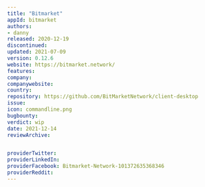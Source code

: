 ```yaml
---
title: "Bitmarket"  
appId: bitmarket
authors:
- danny
released: 2020-12-19
discontinued: 
updated: 2021-07-09
version: 0.12.6
website: https://bitmarket.network/
features:
company: 
companywebsite: 
country: 
repository: https://github.com/BitMarketNetwork/client-desktop
issue: 
icon: commandline.png
bugbounty: 
verdict: wip
date: 2021-12-14
reviewArchive:


providerTwitter: 
providerLinkedIn: 
providerFacebook: Bitmarket-Network-101372635368346
providerReddit: 
---
```












